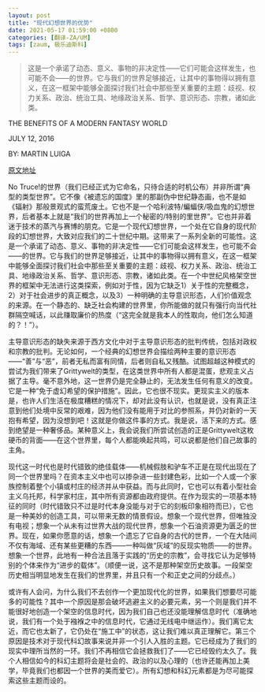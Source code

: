 ```yaml
---
layout: post
title: "现代幻想世界的优势"
date: 2021-05-17 01:59:00 +0800
categories: [翻译-ZA/UM]
tags: [zaum, 极乐迪斯科]
---
```

>这是一个承诺了动态、意义、事物的非决定性——它们可能会这样发生，也可能不会——的世界。它与我们的世界足够接近，让其中的事物得以拥有意义，在这一框架中能够全面探讨我们社会中那些至关重要的主题：歧视、权力关系、政治、统治工具、地缘政治关系、哲学、意识形态、宗教，诸如此类。

THE BENEFITS OF A MODERN FANTASY WORLD

JULY 12, 2016

BY: MARTIN LUIGA

[原文地址][modern-fantasy-world-devblog]

 

No Truce!的世界（我们已经正式为它命名，只待合适的时机公布）并非所谓“典型的类型世界”。它不像《被遗忘的国度》里的那副伪中世纪静态画，也不是如《辐射》那般景观式的蛮荒废土。它也不是一个哈利波特/蝙蝠侠/吸血鬼的幻想世界，后者基本上就是“我们的世界再加上一个秘密的/特别的里世界”。它也并非着迷于技术的蒸汽与赛博的朋克。它是一个现代幻想世界，一个处在它自身的现代阶段的幻想世界，大致对应我们的二十世纪中期。这带来了一系列全新的可能性。这是一个承诺了动态、意义、事物的非决定性——它们可能会这样发生，也可能不会——的世界。它与我们的世界足够接近，让其中的事物得以拥有意义，在这一框架中能够全面探讨我们社会中那些至关重要的主题：歧视、权力关系、政治、统治工具、地缘政治关系、哲学、意识形态、宗教，诸如此类。在一个中世纪风格架空世界的框架中无法进行这类探索，例如对于性，因为它缺乏1）关于性的完整概念，2）对于社会进步的真正概念，以及3）一种明确的主导意识形态，人们价值观念的来源。在一个静态的、缺乏社会构建的世界里，你所能做的就只有强行向当代社群隔空喊话，以此赚取廉价的热度（“这完全就是我本人的性取向，他们怎么知道的？！”）。

主导意识形态的缺失来源于西方文化中对于主导意识形态的批判传统，包括对政权和宗教的批判。无论如何，一个经典的幻想世界会描绘两种主要的意识形态——“善”与“恶”，前者无私而富有同情，后者则自私又残酷。试图超越这种模式的尝试为我们带来了Grittywelt的类型，在这类世界中所有人都是混蛋，悲观主义占据了主导。毫不意外地，这一世界仍是完全静止的，无法发生任何有意义的改变。它是一种“免于虚幻希望的保护措施”。因此，它也很不现实。更现实主义的版本是，也许人们生活在极度糟糕的情况下，却对此没有认识，也就是说，没有真正注意到他们处境中反常的艰难，因为他们没有能用于对比的参照系，并仍对新的一天抱有希望，因为没想到吧！这就是你做这件事的方式。我是说，活下来的方式。感到绝望是一种奢侈品。某种意义上，我会说我们所尝试创造的正是Grittywelt这枚硬币的背面——在这个世界里，每个人都能唤起共鸣，可以说都是他们自己故事的主角。

现代这一时代也是时代错致的绝佳载体——机械假肢和驴车不正是在现代出现在了同一个世界里吗？在资本主义中也可以掺杂进一些封建色彩，比如一个人或一个家族控制着整个小镇或村庄的经济并从中获益。而与此同时，它也可以有着小型社会主义乌托邦，科学家村庄，其中所有资源都由政府提供。在作为现实的一项基本特征的同时（时代错致只不过是时代本身没能与对于它的刻板印象相符而已），它也是一种美妙的创造工具，可以带来无数的情景假设。想象一个现代世界，但唯独没有电视；想象一个从未有过世界大战的现代世界，想象一个石油资源更为匮乏的世界。现在，如果你愿意的话，想象一个遗忘了它自身的古代的世界，一个在大陆间不仅有海域、还有某些更糟的东西——一种叫做“灰域”的反现实物质——的世界。想象一个世界，此地有一种合法且落于实践的“历史的宗教”，会寻找它认为足够特别的个体来作为“进步的载体”。（顺便一说，这不是那种架空历史故事。一段架空历史相当明显地发生在我们的世界里，并且只有一个和正史之间的分歧点。）

或许有人会问，为什么我们不去创作一个更加现代化的世界，如果我们想要尽可能多的可能性？其中一个原因是那会破坏逃避主义的必要元素，另一个则是我们并不能很好地创造一个架空的信息时代，因为我们自己也还没能理解信息时代（准确地说，我们有一个处于襁褓之中的信息时代，它通过无线电中继运作）。我们离它太近，而它也太新了，它仍处在“施工中”的状态，这让我们难以真正理解它。第三个原因是技术对于现代科幻故事来说并非一个引人入胜的主题。它已经成为了我们的现实中理所当然的一环。我们不再相信它会拯救我们了——它已经毁约太久了。我个人相信如今的科幻主题将会是社会的、政治的以及心理的（也许还能再加上美学，毕竟我们也都因一个世界的美而爱它）。所有幻想和科幻元素都是为尽可能探索这些主题而设的。


[modern-fantasy-world-devblog]: https://discoelysium.com/devblog/2016/07/12/benefits-modern-fantasy-world

